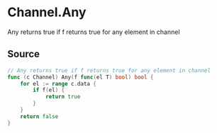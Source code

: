 # Channel.Any

Any returns true if f returns true for any element in channel

## Source

```go
// Any returns true if f returns true for any element in channel
func (c Channel) Any(f func(el T) bool) bool {
	for el := range c.data {
		if f(el) {
			return true
		}
	}
	return false
}
```